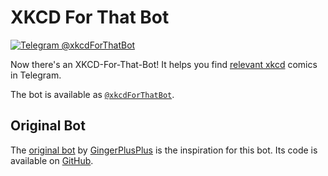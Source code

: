 # XKCD For That Bot

[![Telegram @xkcdForThatBot](https://img.shields.io/badge/Telegram-%40xkcdForThatBot-blue.svg)](https://t.me/xkcdForThatBot)

Now there's an XKCD-For-That-Bot! It helps you find [relevant xkcd] comics in Telegram.

The bot is available as [`@xkcdForThatBot`](https://t.me/xkcdForThatBot).

## Original Bot
The [original bot](https://t.me/xkcdsearch_bot) by
[GingerPlusPlus](https://github.com/GingerPlusPlus) is the inspiration for this bot.
Its code is available on [GitHub](https://github.com/GingerPlusPlus/xkcd-search-bot).

[relevant xkcd]: https://relevantxkcd.appspot.com/
